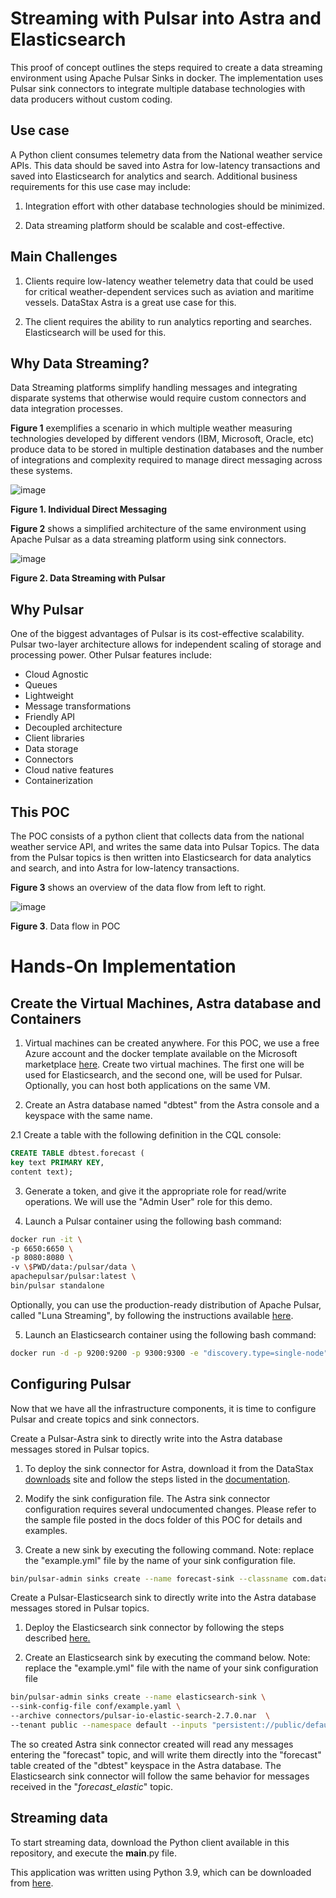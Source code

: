 # Streaming with Pulsar into Astra and Elasticsearch

This proof of concept outlines the steps required to create a data streaming environment using Apache Pulsar Sinks in docker. The implementation uses Pulsar sink connectors to integrate multiple database technologies with data producers without custom coding.

## Use case

A Python client consumes telemetry data from the National weather service APIs. This data should be saved into Astra for low-latency transactions and saved into Elasticsearch for analytics and search. Additional business requirements for this use case may include:

1.  Integration effort with other database technologies should be minimized.

2.  Data streaming platform should be scalable and cost-effective.

## Main Challenges

1.  Clients require low-latency weather telemetry data that could be used for critical weather-dependent services such as aviation and maritime vessels. DataStax Astra is a         great use case for this.

2.  The client requires the ability to run analytics reporting and searches. Elasticsearch will be used for this.

## Why Data Streaming?

Data Streaming platforms simplify handling messages and integrating disparate systems that otherwise would require custom connectors and data integration processes.

**Figure 1** exemplifies a scenario in which multiple weather measuring
technologies developed by different vendors (IBM, Microsoft, Oracle,
etc) produce data to be stored in multiple destination databases and the
number of integrations and complexity required to manage direct
messaging across these systems.

![image](https://user-images.githubusercontent.com/80357022/113936550-e8803580-97c5-11eb-9997-4afeafd3282c.png)
 
 **Figure 1. Individual Direct Messaging**

**Figure 2** shows a simplified architecture of the same environment
using Apache Pulsar as a data streaming platform using sink connectors.

![image](https://user-images.githubusercontent.com/80357022/113936746-3ac15680-97c6-11eb-95ca-02380f8198e5.png)
 
 **Figure 2. Data Streaming with Pulsar**


## Why Pulsar

One of the biggest advantages of Pulsar is its cost-effective
scalability. Pulsar two-layer architecture allows for independent scaling
of storage and processing power. Other Pulsar features include:

* Cloud Agnostic   
* Queues
* Lightweight
* Message transformations
* Friendly API
* Decoupled architecture
* Client libraries
* Data storage
* Connectors
* Cloud native features
* Containerization


## This POC

The POC consists of a python client that collects data from the national
weather service API, and writes the same data into Pulsar Topics. The
data from the Pulsar topics is then written into Elasticsearch for data
analytics and search, and into Astra for low-latency transactions.

**Figure 3** shows an overview of the data flow from left to right.

![image](https://user-images.githubusercontent.com/80357022/113937887-d2737480-97c7-11eb-91d2-8cd2c8bffb6d.png)

**Figure 3**. Data flow in POC

# Hands-On Implementation

## Create the Virtual Machines, Astra database and Containers

1.  Virtual machines can be created anywhere. For this POC, we use a
    free Azure account and the docker template available on the
    Microsoft marketplace
    [here](https://azuremarketplace.microsoft.com/en-us/marketplace/apps/cloud-infrastructure-services.docker_ubuntu?tab=overview).
    Create two virtual machines. The first one will be used for
    Elasticsearch, and the second one, will be used for Pulsar. Optionally,
    you can host both applications on the same VM.

2.  Create an Astra database named "dbtest" from the Astra console and a
    keyspace with the same name.

2.1 Create a table with the following definition in the CQL console:

``` sql
CREATE TABLE dbtest.forecast (
key text PRIMARY KEY,
content text);
```

3.  Generate a token, and give it the appropriate role for read/write
    operations. We will use the "Admin User" role for this demo.

4.  Launch a Pulsar container using the following bash command:

``` bash
docker run -it \
-p 6650:6650 \
-p 8080:8080 \
-v \$PWD/data:/pulsar/data \
apachepulsar/pulsar:latest \
bin/pulsar standalone
```

Optionally, you can use the production-ready distribution of Apache
Pulsar, called "Luna Streaming", by following the instructions available
[here](https://docs.datastax.com/en/luna/streaming/1.0/quickstart-helm-installs.html).

5.  Launch an Elasticsearch container using the following bash command:

``` bash
docker run -d -p 9200:9200 -p 9300:9300 -e "discovery.type=single-node" -v $PWD/data:/usr/share/elasticsearch/data --name elasticsearch elasticsearch:7.10.1
```
## Configuring Pulsar

Now that we have all the infrastructure components, it is time to configure
Pulsar and create topics and sink connectors.

Create a Pulsar-Astra sink to directly write into the Astra database messages stored
in Pulsar topics.

1.  To deploy the sink connector for Astra, download it from the DataStax
    [downloads](https://downloads.datastax.com/#apc) site and follow the
    steps listed in the
    [documentation](https://docs.datastax.com/en/pulsar-connector/1.4/pulsarInstall.html).

2.  Modify the sink configuration file. The Astra sink connector configuration requires several undocumented changes. Please refer to the sample file posted in the docs folder       of this POC for details and examples.

3.  Create a new sink by executing the following command.
    Note: replace the "example.yml" file by the name of your sink configuration file.
    
``` bash
bin/pulsar-admin sinks create --name forecast-sink --classname com.datastax.oss.sink.pulsar.StringCassandraSinkTask --sink-config-file conf/example.yml --sink-type cassandra-enhanced --tenant public --namespace default --inputs "persistent://public/default/forecast"
```

Create a Pulsar-Elasticsearch sink to directly write into the Astra database messages stored
in Pulsar topics.

1.  Deploy the Elasticsearch sink connector by following the steps described
    [here.](https://pulsar.apache.org/docs/en/io-elasticsearch-sink/)

2.  Create an Elasticsearch sink by executing the command below.
    Note: replace the "example.yml" file with the name of your sink configuration file

``` bash
bin/pulsar-admin sinks create --name elasticsearch-sink \
--sink-config-file conf/example.yaml \
--archive connectors/pulsar-io-elastic-search-2.7.0.nar  \
--tenant public --namespace default --inputs "persistent://public/default/forecast_elastic
```

The so created Astra sink connector created will read any messages entering the
"forecast" topic, and will write them directly into the "forecast" table
created of the "dbtest" keyspace in the Astra database. The Elasticsearch sink connector
will follow the same behavior for messages received in the
"*forecast_elastic*" topic.

## Streaming data

To start streaming data, download the Python client available in this repository, and execute the __main__.py file.

This application was written using Python 3.9, which can be downloaded from
[here](https://www.python.org/downloads/).
